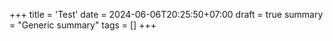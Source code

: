 +++
title = 'Test'
date = 2024-06-06T20:25:50+07:00
draft = true
summary = "Generic summary"
tags = []
+++
